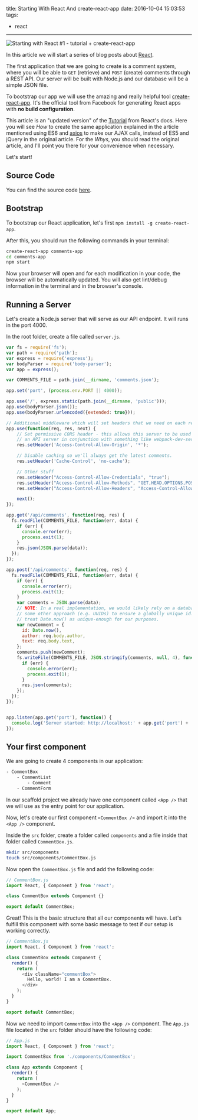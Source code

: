 title: Starting With React And create-react-app
date: 2016-10-04 15:03:53
tags:
  - react
---

![Starting with React #1 - tutorial + create-react-app](http://i.imgur.com/ZquITPl.png)

In this article we will start a series of blog posts about [React](https://facebook.github.io/react/).

The first application that we are going to create is a comment system, where you will be able to `GET` (retrieve) and `POST` (create) comments through a REST API. Our server will be built with Node.js and our database will be a simple JSON file.

To bootstrap our app we will use the amazing and really helpful tool [create-react-app](https://github.com/facebookincubator/create-react-app). It's the official tool from Facebook for generating React apps with **no build configuration**.

This article is an "updated version" of the [Tutorial](https://facebook.github.io/react/docs/tutorial.html) from React's docs. Here you will see *How* to create the same application explained in the article mentioned using ES6 and [axios](https://github.com/mzabriskie/axios) to make our AJAX calls, instead of ES5 and jQuery in the original article. For the *Whys*, you should read the original article, and I'll point you there for your convenience when necessary.

Let's start!

## Source Code
You can find the source code [here](https://github.com/ericdouglas/es6-react-tutorial).

## Bootstrap
To bootstrap our React application, let's first `npm install -g create-react-app`.

After this, you should run the following commands in your terminal:

```sh
create-react-app comments-app
cd comments-app
npm start
```

Now your browser will open and for each modification in your code, the browser will be automatically updated. You will also get lint/debug information in the terminal and in the browser's console.

## Running a Server
Let's create a Node.js server that will serve as our API endpoint. It will runs in the port 4000.

In the root folder, create a file called `server.js`.

```js
var fs = require('fs');
var path = require('path');
var express = require('express');
var bodyParser = require('body-parser');
var app = express();

var COMMENTS_FILE = path.join(__dirname, 'comments.json');

app.set('port', (process.env.PORT || 4000));

app.use('/', express.static(path.join(__dirname, 'public')));
app.use(bodyParser.json());
app.use(bodyParser.urlencoded({extended: true}));

// Additional middleware which will set headers that we need on each request.
app.use(function(req, res, next) {
    // Set permissive CORS header - this allows this server to be used only as
    // an API server in conjunction with something like webpack-dev-server.
    res.setHeader('Access-Control-Allow-Origin', '*');

    // Disable caching so we'll always get the latest comments.
    res.setHeader('Cache-Control', 'no-cache');

    // Other stuff
    res.setHeader("Access-Control-Allow-Credentials", "true");
    res.setHeader("Access-Control-Allow-Methods", "GET,HEAD,OPTIONS,POST,PUT");
    res.setHeader("Access-Control-Allow-Headers", "Access-Control-Allow-Headers, Origin,Accept, X-Requested-With, Content-Type, Access-Control-Request-Method, Access-Control-Request-Headers");

    next();
});

app.get('/api/comments', function(req, res) {
  fs.readFile(COMMENTS_FILE, function(err, data) {
    if (err) {
      console.error(err);
      process.exit(1);
    }
    res.json(JSON.parse(data));
  });
});

app.post('/api/comments', function(req, res) {
  fs.readFile(COMMENTS_FILE, function(err, data) {
    if (err) {
      console.error(err);
      process.exit(1);
    }
    var comments = JSON.parse(data);
    // NOTE: In a real implementation, we would likely rely on a database or
    // some other approach (e.g. UUIDs) to ensure a globally unique id. We'll
    // treat Date.now() as unique-enough for our purposes.
    var newComment = {
      id: Date.now(),
      author: req.body.author,
      text: req.body.text,
    };
    comments.push(newComment);
    fs.writeFile(COMMENTS_FILE, JSON.stringify(comments, null, 4), function(err) {
      if (err) {
        console.error(err);
        process.exit(1);
      }
      res.json(comments);
    });
  });
});


app.listen(app.get('port'), function() {
  console.log('Server started: http://localhost:' + app.get('port') + '/');
});
```

## Your first component
We are going to create 4 components in our application:

```sh
- CommentBox
    - CommentList
        - Comment
    - CommentForm
```

In our scaffold project we already have one component called `<App />` that we will use as the entry point for our application.

Now, let's create our first component `<CommentBox />` and import it into the `<App />` component.

Inside the `src` folder, create a folder called `components` and a file inside that folder called `CommentBox.js`.

```sh
mkdir src/components
touch src/components/CommentBox.js
```

Now open the `CommentBox.js` file and add the following code:

```js
// CommentBox.js
import React, { Component } from 'react';

class CommentBox extends Component {}

export default CommentBox;
```

Great! This is the basic structure that all our components will have. Let's fulfill this component with some basic message to test if our setup is working correctly.

```js
// CommentBox.js
import React, { Component } from 'react';

class CommentBox extends Component {
  render() {
    return (
      <div className="commentBox">
        Hello, world! I am a CommentBox.
      </div>
    );
  }
}

export default CommentBox;
```

Now we need to import `CommentBox` into the `<App />` component. The `App.js` file located in the `src` folder should have the following code:

```js
// App.js
import React, { Component } from 'react';

import CommentBox from './components/CommentBox';

class App extends Component {
  render() {
    return (
      <CommentBox />
    );
  }
}

export default App;
```
